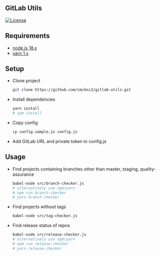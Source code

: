 ## GitLab Utils

[![License](https://img.shields.io/github/license/cmckni3/gitlab-utils.svg)](https://github.com/cmckni3/gitlab-utils/blob/master/LICENSE)

## Requirements

* [node.js 18.x](https://nodejs.org)
* [yarn 1.x](https://yarnpkg.com)

## Setup

* Clone project
  ```bash
  git clone https://github.com/cmckni3/gitlab-utils.git
  ```

* Install dependencies
  ```bash
  yarn install
  # npm install
  ```

* Copy config
  ```bash
  cp config.sample.js config.js
  ```

* Add GitLab URL and private token to config.js

## Usage

* Find projects containing branches other than master, staging, quality-assurance
  ```bash
  babel-node src/branch-checker.js
  # alternatively use npm/yarn
  # npm run branch-checker
  # yarn branch-checker
  ```

* Find projects without tags
  ```bash
  babel-node src/tag-checker.js
  ```

* Find release status of repos
  ```bash
  babel-node src/release-checker.js
  # alternatively use npm/yarn
  # npm run release-checker
  # yarn release-checker
  ```
